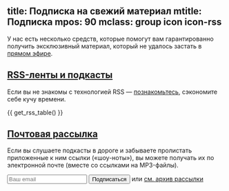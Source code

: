 title: Подписка на свежий материал
mtitle: Подписка
mpos: 90
mclass: group icon icon-rss
---
У нас есть несколько средств, которые помогут вам гарантированно получить
эксклюзивный материал, который не удалось застать в [прямом эфире](/live/).


## <a href="/rss/#rss" name="rss">RSS-ленты и подкасты</a>

Если вы не знакомы с технологией RSS — [познакомьтесь](http://orss.ru/),
сэкономите себе кучу времени.

{{ get_rss_table() }}


## <a href="/rss/#mail" name="mail">Почтовая рассылка</a>

Если вы слушаете подкасты в дороге и забываете пролистать приложенные к ним
ссылки («шоу-ноты»), вы можете получать их по электронной почте (вместе со
ссылками на MP3-файлы).

<form action="http://groups.google.com/group/sosonews/boxsubscribe">
<input type="text" name="email" placeholder="Ваш email"/> <input type="submit" value="Подписаться"/> или <a href="http://groups.google.com/group/sosonews" target="_blank">см. архив рассылки</a>
</form>
